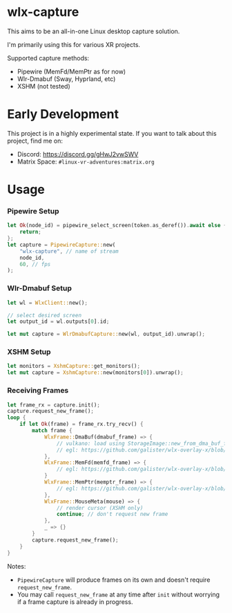 # wlx-capture

This aims to be an all-in-one Linux desktop capture solution.

I'm primarily using this for various XR projects.

Supported capture methods:
- Pipewire (MemFd/MemPtr as for now)
- Wlr-Dmabuf (Sway, Hyprland, etc)
- XSHM (not tested)

# Early Development

This project is in a highly experimental state. If you want to talk about this project, find me on:

- Discord: https://discord.gg/gHwJ2vwSWV
- Matrix Space: `#linux-vr-adventures:matrix.org`

# Usage

### Pipewire Setup
```rust
let Ok(node_id) = pipewire_select_screen(token.as_deref()).await else {
    return;
};
let capture = PipewireCapture::new(
    "wlx-capture", // name of stream
    node_id,
    60, // fps
);
```

### Wlr-Dmabuf Setup
```rust
let wl = WlxClient::new();

// select desired screen
let output_id = wl.outputs[0].id;

let mut capture = WlrDmabufCapture::new(wl, output_id).unwrap();
```


### XSHM Setup
```rust
let monitors = XshmCapture::get_monitors();
let mut capture = XshmCapture::new(monitors[0]).unwrap();
```


### Receiving Frames
```rust
let frame_rx = capture.init();
capture.request_new_frame();
loop {
    if let Ok(frame) = frame_rx.try_recv() {
        match frame {
            WlxFrame::DmaBuf(dmabuf_frame) => {
                // vulkano: load using StorageImage::new_from_dma_buf_fd
                // egl: https://github.com/galister/wlx-overlay-x/blob/04f5e90cf8248705010beaf35aed3cf22f0e62c1/src/desktop/frame.rs#L255
            },
            WlxFrame::MemFd(memfd_frame) => {
                // egl: https://github.com/galister/wlx-overlay-x/blob/04f5e90cf8248705010beaf35aed3cf22f0e62c1/src/desktop/frame.rs#L207
            }
            WlxFrame::MemPtr(memptr_frame) => {
                // egl: https://github.com/galister/wlx-overlay-x/blob/04f5e90cf8248705010beaf35aed3cf22f0e62c1/src/desktop/frame.rs#L185
            },
            WlxFrame::MouseMeta(mouse) => {
                // render cursor (XSHM only)
                continue; // don't request new frame
            },
            _ => {}
        }
        capture.request_new_frame();
    }
}

```

Notes: 
- `PipewireCapture` will produce frames on its own and doesn't require `request_new_frame`.
- You may call `request_new_frame` at any time after `init` without worrying if a frame capture is already in progress.
